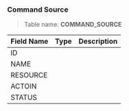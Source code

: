 ### Command Source

> Table name: <B>COMMAND_SOURCE<B>

|  Field Name  | Type | Description|
| :------------ | :------------ |:------------ |
| ID  |   | |
| NAME  |   | |
| RESOURCE  |   | |
| ACTOIN  |   | |
| STATUS  |   | |


